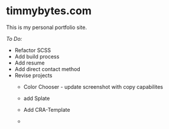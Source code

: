 # timmybytes.com

This is my personal portfolio site.

_To Do:_

<!-- TODO: -->

- Refactor SCSS
- Add build process
- Add resume
- Add direct contact method
- Revise projects
  - Color Chooser - update screenshot with copy capabilites
  - add Splate
  - Add CRA-Template

  -
